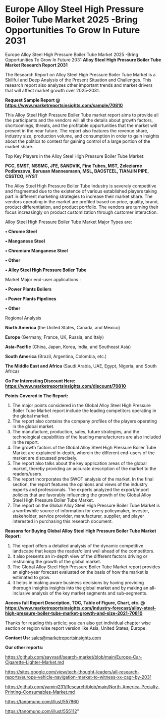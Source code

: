 # Europe Alloy Steel High Pressure Boiler Tube Market 2025 -Bring Opportunities To Grow In Future 2031
 Europe Alloy Steel High Pressure Boiler Tube Market 2025 -Bring Opportunities To Grow In Future 2031
<strong>Alloy Steel High Pressure Boiler Tube Market Research Report 2031</strong>

The Research Report on Alloy Steel High Pressure Boiler Tube Market is a Skillful and Deep Analysis of the Present Situation and Challenges. This research report also analyzes other important trends and market drivers that will affect market growth over 2025-2031.

<strong>Request Sample Report @ <a href=https://www.marketreportsinsights.com/sample/70810>https://www.marketreportsinsights.com/sample/70810</a></strong>

This Alloy Steel High Pressure Boiler Tube market report aims to provide all the participants and the vendors will all the details about growth factors, shortcomings, threats, and the profitable opportunities that the market will present in the near future. The report also features the revenue share, industry size, production volume, and consumption in order to gain insights about the politics to contest for gaining control of a large portion of the market share.

Top Key Players in the Alloy Steel High Pressure Boiler Tube Market:

<strong>PCC, SMST, NSSMC, JFE, SANDVIK, Fine Tubes, MST, Zeleziarne Podbrezova, Borusan Mannesmann, MSL, BAOSTEEL, TIANJIN PIPE, CSSTCO, HYST</strong>

The Alloy Steel High Pressure Boiler Tube Industry is severely competitive and fragmented due to the existence of various established players taking part in different marketing strategies to increase their market share. The vendors operating in the market are profiled based on price, quality, brand, product differentiation, and product portfolio. The vendors are turning their focus increasingly on product customization through customer interaction.

Alloy Steel High Pressure Boiler Tube Market Major Types are:

<strong>• Chrome Steel

• Manganese Steel

• Chromium Manganese Steel

• Other

• Alloy Steel High Pressure Boiler Tube</strong>

Market Major end-user applications :

<strong>• Power Plants Boilers

• Power Plants Pipelines

• Other</strong>

Regional Analysis

</u><strong><b>North America</b></strong> (the United States, Canada, and Mexico)

<strong><b>Europe </b></strong>(Germany, France, UK, Russia, and Italy)

<strong><b>Asia-Pacific</b></strong> (China, Japan, Korea, India, and Southeast Asia)

<strong><b>South America</b></strong> (Brazil, Argentina, Colombia, etc.)

<strong><b>The Middle East and Africa</b></strong> (Saudi Arabia, UAE, Egypt, Nigeria, and South Africa)

<strong>Go For Interesting Discount Here: <a href=https://www.marketreportsinsights.com/discount/70810>https://www.marketreportsinsights.com/discount/70810</a></strong>

<strong>Points Covered in The Report:</strong>
<ol>
  <li>The major points considered in the Global Alloy Steel High Pressure Boiler Tube Market report include the leading competitors operating in the global market.</li>
  <li>The report also contains the company profiles of the players operating in the global market.</li>
  <li>The manufacture, production, sales, future strategies, and the technological capabilities of the leading manufacturers are also included in the report.</li>
  <li>The growth factors of the Global Alloy Steel High Pressure Boiler Tube Market are explained in-depth, wherein the different end-users of the market are discussed precisely.</li>
  <li>The report also talks about the key application areas of the global market, thereby providing an accurate description of the market to the readers/users.</li>
  <li>The report incorporates the SWOT analysis of the market. In the final section, the report features the opinions and views of the industry experts and professionals. The experts analyzed the export/import policies that are favorably influencing the growth of the Global Alloy Steel High Pressure Boiler Tube Market.</li>
  <li>The report on the Global Alloy Steel High Pressure Boiler Tube Market is a worthwhile source of information for every policymaker, investor, stakeholder, service provider, manufacturer, supplier, and player interested in purchasing this research document.</li>
</ol>
<strong>Reasons for Buying Global Alloy Steel High Pressure Boiler Tube Market Report:</strong>

<ol>
  <li>The report offers a detailed analysis of the dynamic competitive landscape that keeps the reader/client well ahead of the competitors.</li>
  <li>It also presents an in-depth view of the different factors driving or restraining the growth of the global market.</li>
  <li>The Global Alloy Steel High Pressure Boiler Tube Market report provides an eight-year forecast evaluated on the basis of how the market is estimated to grow.</li>
  <li>It helps in making aware business decisions by having providing thorough insights insights into the global market and by making an all-inclusive analysis of the key market segments and sub-segments.</li>
</ol>
<strong>Access full Report Description, TOC, Table of Figure, Chart, etc. @ <a href=https://www.marketreportsinsights.com/industry-forecast/alloy-steel-high-pressure-boiler-tube-market-growth-and-size-2021-70810>https://www.marketreportsinsights.com/industry-forecast/alloy-steel-high-pressure-boiler-tube-market-growth-and-size-2021-70810</a></strong>


Thanks for reading this article; you can also get individual chapter wise section or region wise report version like Asia, United States, Europe.

<strong>Contact Us:</strong>
sales@marketreportsinsights.com

<strong>Our other reports:</strong>

<a href=https://github.com/sayysaif/search-market/blob/main/Europe-Car-Cigarette-Lighter-Market.md>https://github.com/sayysaif/search-market/blob/main/Europe-Car-Cigarette-Lighter-Market.md</a>

<a href=https://sites.google.com/view/tech-thought-leaders/all-research-reports/europe-vehicle-navigation-market-to-witness-xx-cagr-by-2031>https://sites.google.com/view/tech-thought-leaders/all-research-reports/europe-vehicle-navigation-market-to-witness-xx-cagr-by-2031</a>

<a href=https://github.com/yamini231/Research/blob/main/North-America-Pecialty-Printing-Consumables-Market.md>https://github.com/yamini231/Research/blob/main/North-America-Pecialty-Printing-Consumables-Market.md</a>

<a href=https://tanomuno.com/illust/557860>https://tanomuno.com/illust/557860</a>

<a href=https://tanomuno.com/illust/555112>https://tanomuno.com/illust/555112</a>"
